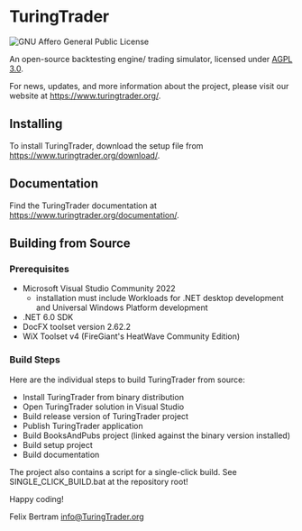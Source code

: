 # TuringTrader

![GNU Affero General Public License](https://www.gnu.org/graphics/agplv3-155x51.png)

An open-source backtesting engine/ trading simulator, licensed under [AGPL 3.0](https://www.gnu.org/licenses/agpl-3.0).

For news, updates, and  more information about the project, please visit our website at https://www.turingtrader.org/.

## Installing

To install TuringTrader, download the setup file from https://www.turingtrader.org/download/.

## Documentation

Find the TuringTrader documentation at https://www.turingtrader.org/documentation/.

## Building from Source

### Prerequisites

- Microsoft Visual Studio Community 2022
    - installation must include Workloads for .NET desktop development and Universal Windows Platform development
- .NET 6.0 SDK
- DocFX toolset version 2.62.2
- WiX Toolset v4 (FireGiant's HeatWave Community Edition)

### Build Steps

Here are the individual steps to build TuringTrader from source:

- Install TuringTrader from binary distribution
- Open TuringTrader solution in Visual Studio
- Build release version of TuringTrader project
- Publish TuringTrader application
- Build BooksAndPubs project (linked against the binary version installed)
- Build setup project
- Build documentation

The project also contains a script for a single-click build. See SINGLE_CLICK_BUILD.bat at the repository root!





Happy coding!

Felix Bertram
info@TuringTrader.org